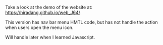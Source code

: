Take a look at the demo of the website at: https://hiradang.github.io/web_J64/

This version has nav bar menu HMTL code, but has not handle the action when users open the menu icon.

Will handle later when I learned Javascript.